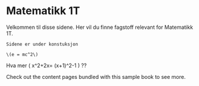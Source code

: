 # Matematikk 1T

Velkommen til disse sidene. Her vil du finne fagstoff relevant for Matematikk 1T. 

```{admonition} Merk!
Sidene er under konstuksjon
```

```
\(e = mc^2\)
```

Hva mer \( x^2+2x= (x+1)^2-1 \) ??

Check out the content pages bundled with this sample book to see more.

